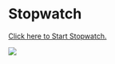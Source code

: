 <h1>Stopwatch</h1> 

<a href="https://sanketvyadav.github.io/stopwatch/">Click here to Start Stopwatch. </a>


<img src="https://i.imgur.com/pTqs5Gt.png">
